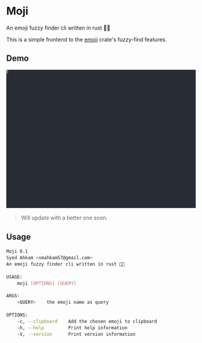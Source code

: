 # Moji

An emoji fuzzy finder cli written in rust 🦀✨

This is a simple frontend to the [emoji](https://docs.rs/emoji/0.2.1/emoji/index.html) crate's fuzzy-find features.

## Demo

![](assets/demo.svg)

> Will update with a better one soon.

## Usage

```sh
Moji 0.1
Syed Ahkam <smahkam57@gmail.com>
An emoji fuzzy finder cli written in rust 🦀✨

USAGE:
    moji [OPTIONS] [QUERY]

ARGS:
    <QUERY>    the emoji name as query

OPTIONS:
    -c, --clipboard    Add the chosen emoji to clipboard
    -h, --help         Print help information
    -V, --version      Print version information
```
